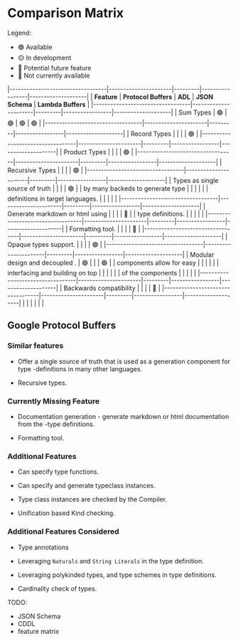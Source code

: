 <!-- markdownlint-disable-file -->

# Comparison Matrix 

Legend:

- 🟢 Available
- 🟡 In development
- 🔵 Potential future feature
- 🔴 Not currently available

|----------------------------------|----------------------|---------|-----------------|--------------------|
| **Feature**                      | **Protocol Buffers** | **ADL** | **JSON Schema** | **Lambda Buffers** |
|----------------------------------|----------------------|---------|-----------------|--------------------|
| Sum Types                        | 🟢                   | 🟢      | 🟢              | 🟢                 |
|----------------------------------|----------------------|---------|-----------------|--------------------|
| Record Types                     |                      |         |                 | 🟢                 |
|----------------------------------|----------------------|---------|-----------------|--------------------|
| Product Types                    |                      |         |                 | 🟢                 |
|----------------------------------|----------------------|---------|-----------------|--------------------|
| Recursive Types                  |                      |         |                 | 🟢                 |
|----------------------------------|----------------------|---------|-----------------|--------------------|
| Types as single source of truth  |                      |         |                 | 🟢                 |
| by many backeds to generate type |                      |         |                 |                    |
| definitions in target languages. |                      |         |                 |                    |
|----------------------------------|----------------------|---------|-----------------|--------------------|
| Generate markdown or html using  |                      |         |                 | 🔵                 |
| type definitions.                |                      |         |                 |                    |
|----------------------------------|----------------------|---------|-----------------|--------------------|
| Formatting tool.                 |                      |         |                 | 🔵                 |
|----------------------------------|----------------------|---------|-----------------|--------------------|
| Opaque types support.            |                      |         |                 | 🟢                 |
|----------------------------------|----------------------|---------|-----------------|--------------------|
| Modular design and decoupled .   | 🟢                   |         |                 | 🟢                 |
| components allow for easy        |                      |         |                 |                    |
| interfacing and  building on top |                      |         |                 |                    |
| of the components                |                      |         |                 |                    |
|----------------------------------|----------------------|---------|-----------------|--------------------|
| Backwards compatibility          |                      |         |                 | 🔵                 |
|----------------------------------|----------------------|---------|-----------------|--------------------|
|                                  |                      |         |                 |                    |





## Google Protocol Buffers

### Similar features

- Offer a single source of truth that is used as a generation component for type
-definitions in many other languages.

- Recursive types.

### Currently Missing Feature

- Documentation generation - generate markdown or html documentation from the
-type definitions.

- Formatting tool.

### Additional Features

- Can specify type functions.

- Can specify and generate typeclass instances.

- Type class instances are checked by the Compiler.

- Unification based Kind checking.

### Additional Features Considered

- Type annotations

- Leveraging `Naturals` and `String Literals` in the type definition.

- Leveraging polykinded types, and type schemes in type definitions.

- Cardinality check of types. 

TODO: 
- JSON Schema
- CDDL 
- feature matrix 
